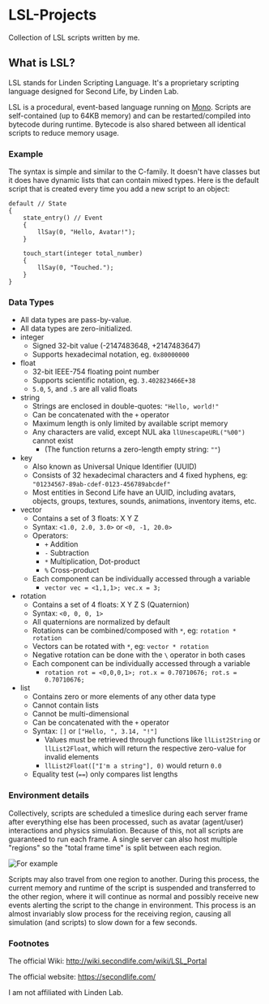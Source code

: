 # LSL-Projects
Collection of LSL scripts written by me.

## What is LSL?
LSL stands for Linden Scripting Language. It's a proprietary scripting language designed for Second Life, by Linden Lab.

LSL is a procedural, event-based language running on [Mono](https://www.mono-project.com/). Scripts are self-contained (up to 64KB memory) and can be restarted/compiled into bytecode during runtime. Bytecode is also shared between all identical scripts to reduce memory usage.

### Example
The syntax is simple and similar to the C-family. It doesn't have classes but it does have dynamic lists that can contain mixed types. Here is the default script that is created every time you add a new script to an object:
```
default // State
{
    state_entry() // Event
    {
        llSay(0, "Hello, Avatar!");
    }

    touch_start(integer total_number)
    {
        llSay(0, "Touched.");
    }
}
```
### Data Types
- All data types are pass-by-value.
- All data types are zero-initialized.
- integer
  - Signed 32-bit value (-2147483648, +2147483647)
  - Supports hexadecimal notation, eg. `0x80000000`
- float
  - 32-bit IEEE-754 floating point number
  - Supports scientific notation, eg. `3.402823466E+38`
  - `5.0`, `5`, and `.5` are all valid floats
- string
  - Strings are enclosed in double-quotes: `"Hello, world!"`
  - Can be concatenated with the `+` operator
  - Maximum length is only limited by available script memory
  - Any characters are valid, except NUL aka `llUnescapeURL("%00")` cannot exist
    - (The function returns a zero-length empty string: `""`)
- key
  - Also known as Universal Unique Identifier (UUID)
  - Consists of 32 hexadecimal characters and 4 fixed hyphens, eg: `"01234567-89ab-cdef-0123-456789abcdef"`
  - Most entities in Second Life have an UUID, including avatars, objects, groups, textures, sounds, animations, inventory items, etc.
- vector
  - Contains a set of 3 floats: X Y Z
  - Syntax: `<1.0, 2.0, 3.0>` or `<0, -1, 20.0>`
  - Operators:
    - `+` Addition
    - `-` Subtraction
    - `*` Multiplication, Dot-product
    - `%` Cross-product
  - Each component can be individually accessed through a variable
    - `vector vec = <1,1,1>; vec.x = 3;`
- rotation
  - Contains a set of 4 floats: X Y Z S (Quaternion)
  - Syntax: `<0, 0, 0, 1>`
  - All quaternions are normalized by default
  - Rotations can be combined/composed with `*`, eg: `rotation * rotation`
  - Vectors can be rotated with `*`, eg: `vector * rotation`
  - Negative rotation can be done with the `\` operator in both cases
  - Each component can be individually accessed through a variable
    - `rotation rot = <0,0,0,1>; rot.x = 0.70710676; rot.s = 0.70710676;`
- list
  - Contains zero or more elements of any other data type
  - Cannot contain lists
  - Cannot be multi-dimensional
  - Can be concatenated with the `+` operator
  - Syntax: `[]` or `["Hello, ", 3.14, "!"]`
    - Values must be retrieved through functions like `llList2String` or `llList2Float`, which will return the respective zero-value for invalid elements
    - `llList2Float(["I'm a string"], 0)` would return `0.0`
  - Equality test (`==`) only compares list lengths

### Environment details
Collectively, scripts are scheduled a timeslice during each server frame after everything else has been processed, such as avatar (agent/user) interactions and physics simulation. Because of this, not all scripts are guaranteed to run each frame. A single server can also host multiple "regions" so the "total frame time" is split between each region.

![For example](http://puu.sh/FGByP/b7d4377d1e.png)

Scripts may also travel from one region to another. During this process, the current memory and runtime of the script is suspended and transferred to the other region, where it will continue as normal and possibly receive new events alerting the script to the change in environment. This process is an almost invariably slow process for the receiving region, causing all simulation (and scripts) to slow down for a few seconds.

### Footnotes

The official Wiki: http://wiki.secondlife.com/wiki/LSL_Portal

The official website: https://secondlife.com/

I am not affiliated with Linden Lab.
